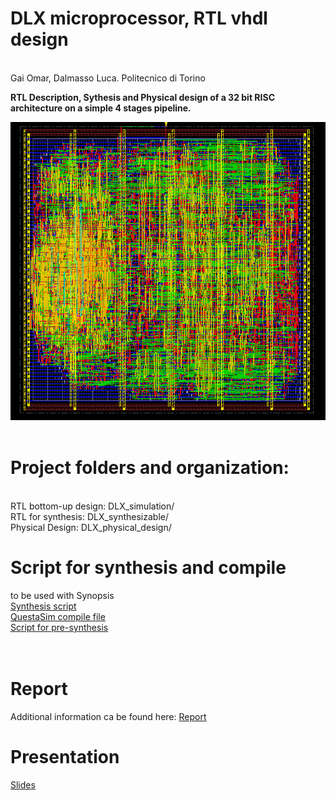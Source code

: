 # DLX microprocessor, RTL vhdl design

<br>
Gai Omar, Dalmasso Luca. Politecnico di Torino

**RTL Description, Sythesis and Physical design of a 32 bit RISC architecture on a simple 4 stages pipeline.**

![DLX](DLX_physical_design/screenshots/slx_physical01.png)
<br>
<br>
# Project folders and organization:
<br>
RTL bottom-up design: DLX_simulation/ <br>
RTL for synthesis: DLX_synthesizable/ <br>
Physical Design: DLX_physical_design/
<br>

# Script for synthesis and compile
to be used with Synopsis<br>
[Synthesis script](synthesis.tcl)<br>
[QuestaSim compile file](DLX_simulation/compile)<br>
[Script for pre-synthesis](tool.sh)<br>
<br>
<br>
# Report
Additional information ca be found here:
[Report](Report.pdf)

# Presentation
[Slides](DLX_DISCUSSION.pdf)
